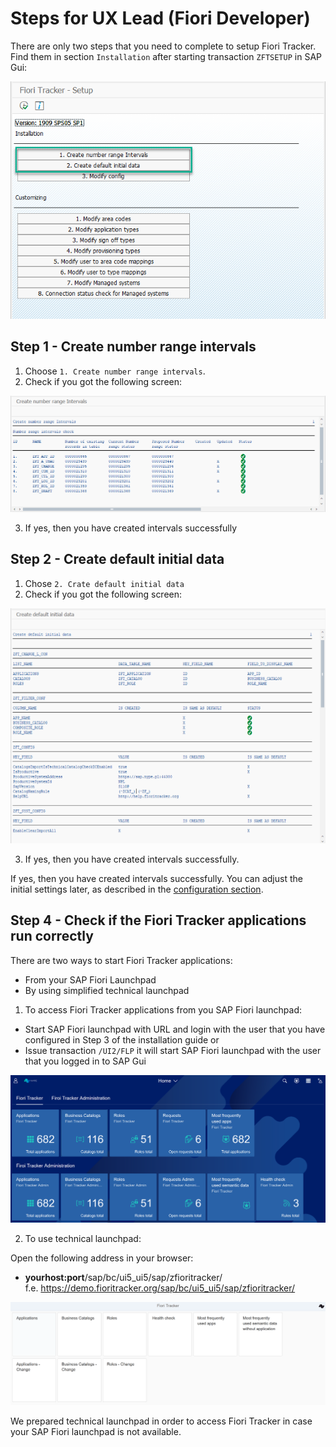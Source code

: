 # Steps for UX Lead (Fiori Developer)

There are only two steps that you need to complete to setup Fiori Tracker. Find them in section `Installation` after starting transaction `ZFTSETUP` in SAP Gui:

![](res/zftsetup-inst.png)

## Step 1 - Create number range intervals

1. Choose `1. Create number range intervals`.<br />
2. Check if you got the following screen:<br />

![](res/intervals.png)

3. If yes, then you have created intervals successfully

## Step 2 - Create default initial data

1. Chose `2. Crate default initial data`
2. Check if you got the following screen:

![](res/initial.png)

3. If yes, then you have created intervals successfully. 

If yes, then you have created intervals successfully. You can adjust the initial settings later, as described in the [configuration section](/conf/main-part/conf.md). 

## Step 4 - Check if the Fiori Tracker applications run correctly

There are two ways to start Fiori Tracker applications:
- From your SAP Fiori Launchpad
- By using simplified technical launchpad 

1. To access Fiori Tracker applications from you SAP Fiori launchpad:

- Start SAP Fiori launchpad with URL and login with the user that you have configured in Step 3 of the installation guide
or
- Issue transaction `/UI2/FLP` it will start SAP Fiori launchpad with the user that you logged in to SAP Gui

![](res/ft_flp.png)

2. To use technical launchpad:

Open the following address in your browser:
- **yourhost:port**/sap/bc/ui5_ui5/sap/zfioritracker/</br>
f.e. https://demo.fioritracker.org/sap/bc/ui5_ui5/sap/zfioritracker/

![](res/ft_standalone.png)

We prepared technical launchpad in order to access Fiori Tracker in case your SAP Fiori launchpad is not available.